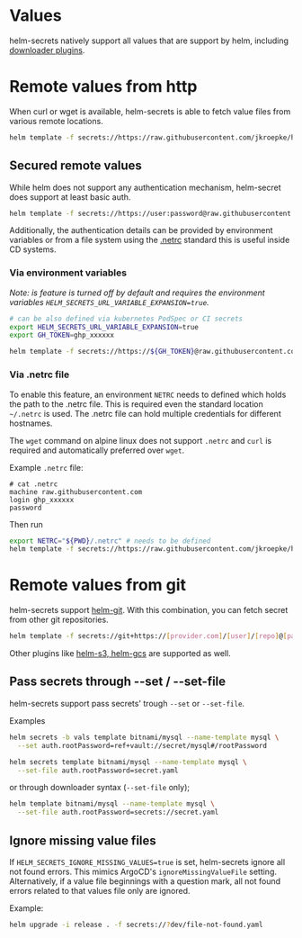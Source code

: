 # Values

helm-secrets natively support all values that are support by helm, including
[downloader plugins](https://helm.sh/docs/topics/plugins/#downloader-plugins).

# Remote values from http

When curl or wget is available, helm-secrets is able to fetch value files from various remote locations.

```bash
helm template -f secrets://https://raw.githubusercontent.com/jkroepke/helm-secrets/main/examples/sops/secrets.yaml
```

## Secured remote values

While helm does not support any authentication mechanism, helm-secret does support at least basic auth.
```bash
helm template -f secrets://https://user:password@raw.githubusercontent.com/jkroepke/helm-secrets/main/examples/sops/secrets.yaml
```

Additionally, the authentication details can be provided by environment variables or from a file system using the
[.netrc](https://everything.curl.dev/usingcurl/netrc) standard this is useful inside CD systems.


### Via environment variables

_Note: is feature is turned off by default and requires the environment variables `HELM_SECRETS_URL_VARIABLE_EXPANSION=true`._

```bash
# can be also defined via kubernetes PodSpec or CI secrets
export HELM_SECRETS_URL_VARIABLE_EXPANSION=true
export GH_TOKEN=ghp_xxxxxx 

helm template -f secrets://https://${GH_TOKEN}@raw.githubusercontent.com/jkroepke/helm-secrets/main/examples/sops/secrets.yaml
```

### Via .netrc file

To enable this feature, an environment `NETRC` needs to defined which holds the path to the .netrc file. This is required
even the standard location `~/.netrc` is used. The .netrc file can hold multiple credentials for different hostnames.

The `wget` command on alpine linux does not support `.netrc` and `curl` is required and automatically preferred over `wget`.

Example `.netrc` file:

```
# cat .netrc
machine raw.githubusercontent.com
login ghp_xxxxxx
password
```

Then run

```bash
export NETRC="${PWD}/.netrc" # needs to be defined 
helm template -f secrets://https://raw.githubusercontent.com/jkroepke/helm-secrets/main/examples/sops/secrets.yaml
```

# Remote values from git

helm-secrets support [helm-git](https://github.com/aslafy-z/helm-git).
With this combination, you can fetch secret from other git repositories.

```bash
helm template -f secrets://git+https://[provider.com]/[user]/[repo]@[path/to/charts][?[ref=git-ref][&sparse=0][&depupdate=0]]
```

Other plugins like [helm-s3, helm-gcs](https://helm.sh/docs/community/related/#helm-plugins) are supported as well.

## Pass secrets through --set / --set-file

helm-secrets support pass secrets' trough `--set` or `--set-file`. 

Examples

```bash
helm secrets -b vals template bitnami/mysql --name-template mysql \
  --set auth.rootPassword=ref+vault://secret/mysql#/rootPassword
```

```bash
helm secrets template bitnami/mysql --name-template mysql \
  --set-file auth.rootPassword=secret.yaml
```

or through downloader syntax (`--set-file` only);

```bash
helm template bitnami/mysql --name-template mysql \
  --set-file auth.rootPassword=secrets://secret.yaml
```

## Ignore missing value files

If `HELM_SECRETS_IGNORE_MISSING_VALUES=true` is set, helm-secrets ignore all not found errors. This mimics ArgoCD's `ignoreMissingValueFile` setting.
Alternatively, if a value file beginnings with a question mark, all not found errors related to that values file only are ignored.

Example:

```bash
helm upgrade -i release . -f secrets://?dev/file-not-found.yaml
```
